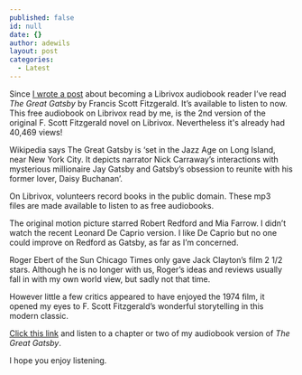 ```yaml
---
published: false
id: null
date: {}
author: adewils
layout: post
categories:
  - Latest
---
```

Since [I wrote a post](posts/2021-07-12-librivox.md) about becoming a Librivox audiobook reader I’ve read _The Great Gatsby_ by Francis Scott Fitzgerald. It’s available to listen to now. This free audiobook on Librivox read by me, is the 2nd version of the original F. Scott Fitzgerald novel on Librivox. Nevertheless it's already had 40,469 views!  

Wikipedia says The Great Gatsby is ‘set in the Jazz Age on Long Island, near New York City. It depicts narrator Nick Carraway’s interactions with mysterious millionaire Jay Gatsby and Gatsby’s obsession to reunite with his former lover, Daisy Buchanan’.

On Librivox, volunteers record books in the public domain. These mp3 files are made available to listen to as free audiobooks.  

The original motion picture starred Robert Redford and Mia Farrow. I didn’t watch the recent Leonard De Caprio version. I like De Caprio but no one could improve on Redford as Gatsby, as far as I’m concerned.  

Roger Ebert of the Sun Chicago Times only gave Jack Clayton’s film 2 1/2 stars. Although he is no longer with us, Roger’s ideas and reviews usually fall in with my own world view, but sadly not that time.  

However little a few critics appeared to have enjoyed the 1974 film, it opened my eyes to F. Scott Fitzgerald’s wonderful storytelling in this modern classic.  

[Click this link](https://archive.org/details/greatgatsby_2109_librivox) and listen to a chapter or two of my audiobook version of _The Great Gatsby_. 

I hope you enjoy listening.
